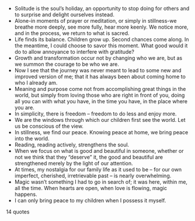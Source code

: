  - Solitude is the soul’s holiday, an opportunity to stop doing for others and to surprise and delight ourselves instead.
 - Alone-in moments of prayer or meditation, or simply in stillness-we breathe more deeply, see more fully, hear more keenly. We notice more, and in the process, we return to what is sacred.
 - Life finds its balance. Children grow up. Second chances come along. In the meantime, I could choose to savor this moment. What good would it do to allow annoyance to interfere with gratitude?
 - Growth and transformation occur not by changing who we are, but as we summon the courage to be who we are.
 - Now I see that the journey was never meant to lead to some new and improved version of me; that it has always been about coming home to who I already am.
 - Meaning and purpose come not from accomplishing great things in the world, but simply from loving those who are right in front of you, doing all you can with what you have, in the time you have, in the place where you are.
 - In simplicity, there is freedom – freedom to do less and enjoy more.
 - We are the windows through which our children first see the world. Let us be conscious of the view.
 - In stillness, we find our peace. Knowing peace at home, we bring peace into the world.
 - Reading, reading actively, strengthens the soul.
 - When we focus on what is good and beautiful in someone, whether or not we think that they “deserve” it, the good and beautiful are strengthened merely by the light of our attention.
 - At times, my nostalgia for our family life as it used to be – for our own imperfect, cherished, irretrievable past – is nearly overwhelming.
 - Magic wasn’t something I had to go in search of; it was here, within me, all the time. When hearts are open, when love is flowing, magic happens.
 - I can only bring peace to my children when I possess it myself.

14 quotes
